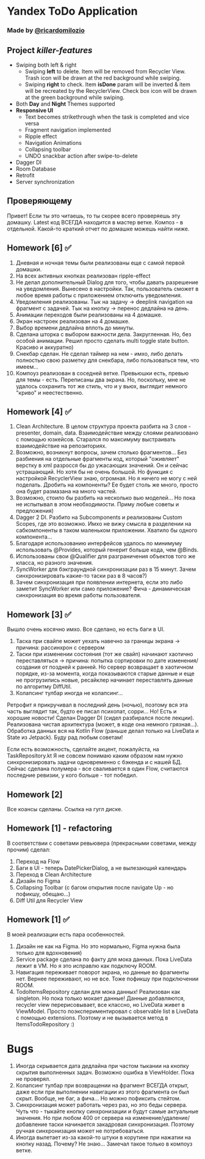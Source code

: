 # Yandex ToDo Application
### Made by [@ricardomilozio](https://t.me/ricardomilozio)

## Project *killer-features*
- Swiping both left & right
    - Swiping **left** to delete. Item will be removed from Recycler View. Trash icon will be drawn at the red background while swiping.
    - Swiping **right** to check. Item **isDone** param will be inverted & item will be recreated by the RecyclerView. Check box icon will be drawn at the green background while swiping.
- Both **Day** and **Night** Themes supported
- **Responsive UI**
    - Text becomes strikethrough when the task is completed and vice versa
    - Fragment navigation implemented
    - Ripple effect
    - Navigation Animations
    - Collapsing toolbar
    - UNDO snackbar action after swipe-to-delete
- Dagger DI
- Room Database
- Retrofit
- Server synchronization


## Проверяющему
Привет! Если ты это читаешь, то ты скорее всего проверяешь эту домашку. Latest код ВСЕГДА находится в мастер ветке. Композ - в отдельной. Какой-то краткий отчет по домашке можешь найти ниже.


## Homework [6] ✅
1. Дневная и ночная темы были реализованы еще с самой первой домашки.
2. На всех активных кнопках реализован ripple-effect
3. Не делал дополнительный Dialog для того, чтобы давать разрешение на уведомления. Вынесено в настройки. Так, пользователь сможет в любое время работы с приложением отключить уведомления.
4. Уведомления реализованы. Тык на задачу -> deeplink navigation на фрагмент с задачей. Тык на кнопку -> перенос дедлайна на день.
5. Анимации переходов были реализованы на 4 домашке.
6. Экран настроек реализован на 4 домашке.
7. Выбор времени дедлайна вплоть до минуты.
8. Сделана шторка с выбором важности дела. Закругленная. Но, без особой анимации. Решил просто сделать multi toggle state button. Красиво и аккуратно)
9. Снекбар сделан. Не сделал таймер на нем - имхо, либо делать полностью свою разметку для снекбара, либо пользоваться тем, что имеем...
10. Компоуз реализован в соседней ветке. Превьюшки есть, превью для темы - есть. Переписаны два экрана. Но, поскольку, мне не удалось сохранить тот же стиль, что и у вьюх, выглядит немного "криво" и неестественно.


## Homework [4] ✅
1. Clean Architecture. В целом структура проекта разбита на 3 слоя - presenter, domain, data. Взаимодействие между слоями реализовано с помощью юзкейсов. Старался по максимуму выстраивать взаимодействие на репозиториях.
2. Возможно, возникнут вопросы, зачем столько фрагментов... Без разбиения на отдельные фрагменты код, который "оживляет" верстку в xml разросся бы до ужасающих значений. Он и сейчас устрашающий. Но хотя бы не очень большой. Но функция с настройкой RecyclerView знаю, огромная. Но я ничего не могу с ней поделать. Дробить на компоненты? Ее будет столь же много, просто она будет размазана на много частей.
3. Возможно, стоило бы разбить на несколько вью моделей... Но пока не испытывал в этом необходимости. Приму любые советы и предложения)
4. Dagger 2 DI. Разбито на Subcomponents и реализованы Custom Scopes, где это возможно. Имхо не вижу смысла в разделении на сабкомпоненты в таком маленьком приложении. Хватило бы одного компонента...
5. Благодаря использованию интерфейсов удалось по минимуму использовать @Provides, который генерит больше кода, чем @Binds.
6. Использованы свои @Qualifier для разграничения объектов того же класса, но разного значения.
7. SyncWorker для бэкграундной синхронизации раз в 15 минут. Зачем синхронизировать какие-то таски раз в 8 часов?)
8. Зачем синхронизация при появлении интернета, если это либо заметит SyncWorker или само приложение? Фича - динамическая синхронизация во время работы пользователя.


## Homework [3] ✅
Вышло очень косячно имхо. Все сделано, но есть баги в UI.
1. Таска при свайпе может уехать навечно за границы экрана -> причина: рассинхрон с сервером
2. Таски при изменении состояния (тот же свайп) начинают хаотично переставляться -> причина: попытка сортировки по дате изменения/создания от поздней к ранней. Но сервер возвращает в хаотичном порядке, из-за момента, когда показываются старые данные и еще не прогрузились новые, ресайклер начинает переставлять данные по алгоритму DiffUtil.
3. Колапсинг тулбар иногда не колапсинг...

Ретрофит я прикручивал в последний день (ночью), поэтому вся эта часть выглядит так, будто ее писал психопат, сорри...
Но! Есть и хорошие новости! Сделан Dagger DI (сидел разбирался после лекции). Реализована чистая архитектура (может, в коде она немного грязная...). Обработка данных вся на Kotlin Flow (раньше делал только на LiveData и State из Jetpack). Буду рад любым советам!

Если есть возможность, сделайте акцент, пожалуйста, на TaskRepository.kt
Я не совсем понимаю каким образом нам нужно синхронизировать задачи одновременно с бэкенда и с нашей БД. Сейчас сделана полумера - все сваливается в один Flow, считаются последние ревизии, у кого больше - тот победил.


## Homework [2]
Все коансы сделаны. Ссылка на гугл диске.


## Homework [1] - refactoring
В соответствии с советами ревьювера (прекрасными советами, между прочим) сделал:
1. Переход на Flow
2. Баги в UI - теперь DatePickerDialog, а не вылезающий календарь
3. Переход в Clean Architecture
4. Дизайн по Figma
5. Collapsing Toolbar (с багом открытия после navigate Up - но пофикшу, обещаю...)
6. Diff Util для Recycler View


## Homework [1] ✅
В моей реализации есть пара особенностей.
1. Дизайн не как на Figma. Но это нормально, Figma нужна была только для вдохновения)
2. Service package сделана по факту для мока данных. Пока LiveData лежит в VM. Но я это исправлю как подключу ROOM.
3. Навигация переживает поворот экрана, но данные во фрагменты нет. Вернее переживают, но не все. Тоже пофикшу при подключении ROOM.
4. TodoItemsRepository сделан для мока данных! Реализован как singleton. Но пока только мокает данные! Данные добавляются, recycler view перерисовывает, все классно, но LiveData живет в ViewModel. Просто поэкспериментировал с observable list в LiveData с помощью extensions. Поэтому и не вызывается метод в ItemsTodoRepository :)


# Bugs
1. Иногда скрывается дата дедлайна при частом тыкании на кнопку скрытия выполненных задач. Возможно ошибка в ViewHolder. Пока не проверял.
2. Колапсинг тулбар при возвращении на фрагмент ВСЕГДА открыт, даже если при выполнении навигации из этого фрагмента он был скрыт. Вообще, не баг, а фича... Но можно пофиксить стейтом.
3. Синхронизация может работать через раз, но это беды сервера. Чуть что - тыкайте кнопку синхронизации и будут самые актуальные значения. Но при любом 400 от сервера на изменение/удаление/добавление таски начинается закадровая синхронизация. Поэтому ручная синхронизация может не потребоваться.
4. Иногда вылетает из-за какой-то штуки в корутине при нажатии на кнопку назад. Почему? Не знаю... Замечал такое только в компоуз ветке.
